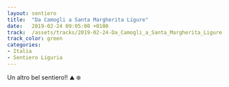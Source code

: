 ```yaml
---
layout: sentiero
title:  "Da Camogli a Santa Margherita Ligure"
date:   2019-02-24 09:05:00 +0100
track:  /assets/tracks/2019-02-24-Da_Camogli_a_Santa_Margherita_Ligure.gpx
track_color: green
categories:
- Italia
- Sentiero Liguria
---
```


Un altro bel sentiero!! :mountain: :snowflake: